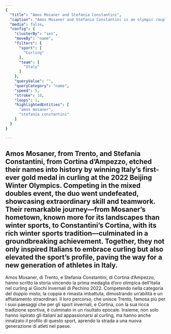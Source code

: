 ```yaml
---
{
  "title": "Amos Mosaner and Stefania Constantini",
  "caption": "Amos Mosaner and Stefania Constantini is an olympic couple who recenly won the golden medal in curling at the 2022 Beijing Winter Olympics",
  "media": false,
  "config": {
    "clusterBy": "sex",
    "moveBy": "name",
    "filters": {
      "sport": [
        "Curling"
      ],
      "team": [
        "Italy"
      ]
    },
    "queryValue": "",
    "queryCategory": "name",
    "speed": 5,
    "stroke": 10,
    "loops": 1,
    "highlightedEntities": [
      "amos mosaner",
      "stefania constantini"
    ]
  }
}

---
```

Amos Mosaner, from Trento, and Stefania Constantini, from Cortina d’Ampezzo, etched their names into history by winning Italy’s first-ever gold medal in curling at the 2022 Beijing Winter Olympics. Competing in the mixed doubles event, the duo went undefeated, showcasing extraordinary skill and teamwork. Their remarkable journey—from Mosaner’s hometown, known more for its landscapes than winter sports, to Constantini’s Cortina, with its rich winter sports tradition—culminated in a groundbreaking achievement. Together, they not only inspired Italians to embrace curling but also elevated the sport’s profile, paving the way for a new generation of athletes in Italy.
---
Amos Mosaner, di Trento, e Stefania Constantini, di Cortina d’Ampezzo, hanno scritto la storia vincendo la prima medaglia d’oro olimpica dell’Italia nel curling ai Giochi Invernali di Pechino 2022. Competendo nella categoria del doppio misto, la coppia è rimasta imbattuta, dimostrando un’abilità e un affiatamento straordinari. Il loro percorso, che unisce Trento, famosa più per i suoi paesaggi che per gli sport invernali, e Cortina, con la sua ricca tradizione sportiva, è culminato in un risultato epocale. Insieme, non solo hanno ispirato gli italiani ad appassionarsi al curling, ma hanno anche innalzato il profilo di questo sport, aprendo la strada a una nuova generazione di atleti nel paese.